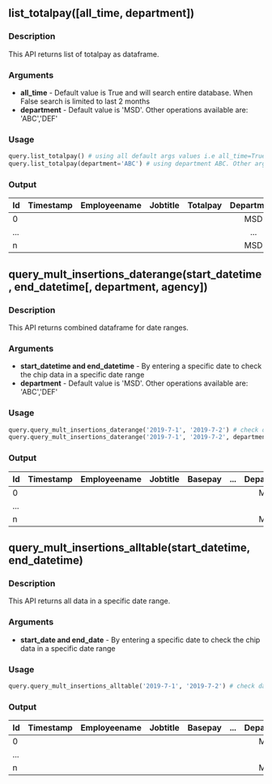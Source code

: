 ## list_totalpay([all_time, department])
### Description
This API returns list of totalpay as dataframe.
### Arguments
* **all_time** - Default value is True and will search entire database. When False search is limited to last 2 months 
* **department** - Default value is 'MSD'. Other operations available are: 'ABC','DEF'
### Usage
```python
query.list_totalpay() # using all default args values i.e all_time=True, department='MSD'
query.list_totalpay(department='ABC') # using department ABC. Other args will be set to default 默认是MSD，但是改成ABC后，datafram则显示ABC部门的（我现在还没有ABC的数据，以后可能会有）
```
### Output

| Id | Timestamp | Employeename | Jobtitle | Totalpay | Department | Initial | 
| :------- |:--------:|:--------:|:--------:|:--------:|:--------:|:--------:|
| 0        |          |          |          |          |    MSD      |   A       |
| ...        |          |          |          |          |    ...      |   ...       |
| n        |          |          |          |          |   MSD       |    B      |




## query_mult_insertions_daterange(start_datetime, end_datetime[, department, agency])
### Description
This API returns combined dataframe for date ranges.
### Arguments
* **start_datetime and end_datetime** - By entering a specific date to check the chip data in a specific date range
* **department** - Default value is 'MSD'. Other operations available are: 'ABC','DEF'
### Usage
```python
query.query_mult_insertions_daterange('2019-7-1', '2019-7-2') # check data from 7/1/2019 to 7/2/2019. Other args will be set to default
query.query_mult_insertions_daterange('2019-7-1', '2019-7-2', department='ABC') 同上面API注解
```
### Output

| Id | Timestamp | Employeename | Jobtitle | Basepay | ... | Department | Agency | Initial |
| :------- |:--------:|:--------:|:--------:|:--------:|:--------:|:--------:|:--------:|:--------:|
| 0        |          |          |          |          |          |     MSD     |          |     A     |
| ...        |          |          |          |          |          |     ...     |          |     ...     |
| n          |          |          |          |          |          |   MSD       |          |      B    |

## query_mult_insertions_alltable(start_datetime, end_datetime)
### Description
This API returns all data in a specific date range.
### Arguments
* **start_date and end_date** - By entering a specific date to check the chip data in a specific date range
### Usage
```python
query.query_mult_insertions_alltable('2019-7-1', '2019-7-2') # check data from 7/1/2019 to 7/2/2019. Other args will be set to default
```
### Output
| Id | Timestamp | Employeename | Jobtitle | Basepay | ... | Department | Agency | Initial  |
| :------- |:--------:|:--------:|:--------:|:--------:|:--------:|:--------:|:--------:|:--------:|
| 0        |          |          |          |          |          |     MSD     |          |     A     |
| ...        |          |          |          |          |          |     ...     |          |     ...     |
| n        |          |          |          |          |          |   MSD       |          |      B    |
